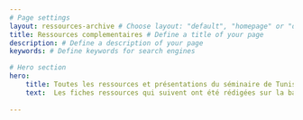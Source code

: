 ```yaml
---
# Page settings
layout: ressources-archive # Choose layout: "default", "homepage" or "documentation-archive"
title: Ressources complementaires # Define a title of your page
description: # Define a description of your page
keywords: # Define keywords for search engines

# Hero section
hero:
    title: Toutes les ressources et présentations du séminaire de Tunis 2018
    text:  Les fiches ressources qui suivent ont été rédigées sur la base des présentations, discussions et échanges de pratiques entre les participants du séminaire. Vous voulez enrichir le guide ? Soumettez-nous vos liens, ressources documentées [ici sur ce wiki ouvert à tous](https://github.com/datactivist/guide_pagof/wiki)
    
---
```

